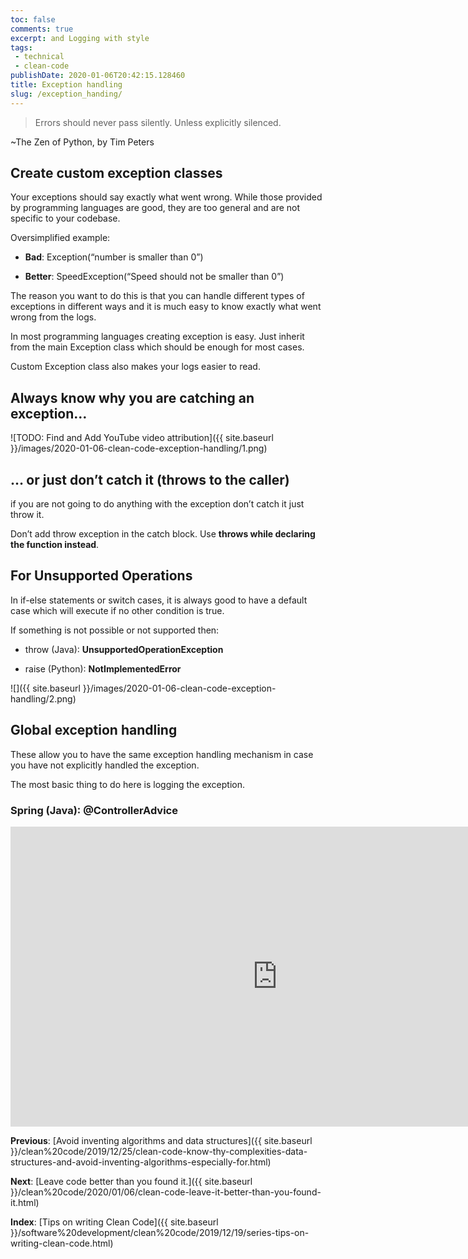 ```yaml
---
toc: false
comments: true
excerpt: and Logging with style
tags:
 - technical
 - clean-code
publishDate: 2020-01-06T20:42:15.128460
title: Exception handling
slug: /exception_handing/
---
```


> Errors should never pass silently.
> Unless explicitly silenced.

~The Zen of Python, by Tim Peters

## Create custom exception classes

Your exceptions should say exactly what went wrong. While those provided by programming languages are good, they are too general and are not specific to your codebase.

Oversimplified example:

- **Bad**: Exception(“number is smaller than 0”)

- **Better**: SpeedException(“Speed should not be smaller than 0”)

The reason you want to do this is that you can handle different types of exceptions in different ways and it is much easy to know exactly what went wrong from the logs.

In most programming languages creating exception is easy. Just inherit from the main Exception class which should be enough for most cases.

Custom Exception class also makes your logs easier to read.

## Always know why you are catching an exception…

![TODO: Find and Add YouTube video attribution]({{ site.baseurl }}/images/2020-01-06-clean-code-exception-handling/1.png)

## … or just don’t catch it (throws to the caller)

if you are not going to do anything with the exception don’t catch it just throw it.

Don’t add throw exception in the catch block. Use **throws while declaring the function instead**.

## For Unsupported Operations

In if-else statements or switch cases, it is always good to have a default case which will execute if no other condition is true.

If something is not possible or not supported then:

- throw (Java): **UnsupportedOperationException**

- raise (Python): **NotImplementedError**

![]({{ site.baseurl }}/images/2020-01-06-clean-code-exception-handling/2.png)

## Global exception handling

These allow you to have the same exception handling mechanism in case you have not explicitly handled the exception.

The most basic thing to do here is logging the exception.

### Spring (Java): @ControllerAdvice

<iframe
                width="854"
                height="480"
                src="https://cdn.embedly.com/widgets/media.html?src=https%3A%2F%2Fwww.youtube.com%2Fembed%2FyIr5iNIXJjo%3Ffeature%3Doembed&url=https%3A%2F%2Fwww.youtube.com%2Fwatch%3Fv%3DyIr5iNIXJjo&image=https%3A%2F%2Fi.ytimg.com%2Fvi%2FyIr5iNIXJjo%2Fhqdefault.jpg&key=a19fcc184b9711e1b4764040d3dc5c07&type=text%2Fhtml&schema=youtube"
                frameborder="0"
                allow="accelerometer; autoplay; encrypted-media; gyroscope; picture-in-picture"
                allowfullscreen
              ></iframe>

**Previous**: [Avoid inventing algorithms and data structures]({{ site.baseurl }}/clean%20code/2019/12/25/clean-code-know-thy-complexities-data-structures-and-avoid-inventing-algorithms-especially-for.html)

**Next**: [Leave code better than you found it.]({{ site.baseurl }}/clean%20code/2020/01/06/clean-code-leave-it-better-than-you-found-it.html)

**Index**: [Tips on writing Clean Code]({{ site.baseurl }}/software%20development/clean%20code/2019/12/19/series-tips-on-writing-clean-code.html)